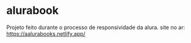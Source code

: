# alurabook
Projeto feito durante o processo de responsividade da alura. 
site no ar: https://aalurabooks.netlify.app/

